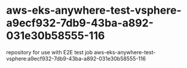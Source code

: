 # aws-eks-anywhere-test-vsphere-a9ecf932-7db9-43ba-a892-031e30b58555-116
repository for use with E2E test job aws-eks-anywhere-test-vsphere:a9ecf932-7db9-43ba-a892-031e30b58555-116
